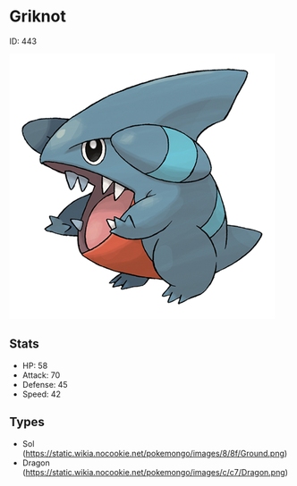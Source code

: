 # Griknot


ID: 443

![](https://raw.githubusercontent.com/PokeAPI/sprites/master/sprites/pokemon/other/official-artwork/443.png "Griknot")

## Stats


 - HP: 58
 - Attack: 70
 - Defense: 45
 - Speed: 42

## Types


 - Sol (https://static.wikia.nocookie.net/pokemongo/images/8/8f/Ground.png)
 - Dragon (https://static.wikia.nocookie.net/pokemongo/images/c/c7/Dragon.png)
